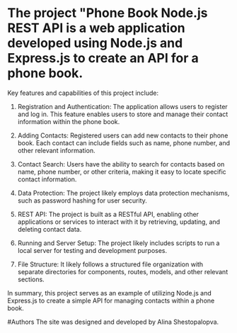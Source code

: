 # The project "Phone Book Node.js REST API  is a web application developed using Node.js and Express.js to create an API for a phone book.

Key features and capabilities of this project include:

1. Registration and Authentication: The application allows users to register and log in. This feature enables users to store and manage their contact information within the phone book.

2. Adding Contacts: Registered users can add new contacts to their phone book. Each contact can include fields such as name, phone number, and other relevant information.

3. Contact Search: Users have the ability to search for contacts based on name, phone number, or other criteria, making it easy to locate specific contact information.

4. Data Protection: The project likely employs data protection mechanisms, such as password hashing for user security.

5. REST API: The project is built as a RESTful API, enabling other applications or services to interact with it by retrieving, updating, and deleting contact data.

6. Running and Server Setup: The project likely includes scripts to run a local server for testing and development purposes.

7. File Structure: It likely follows a structured file organization with separate directories for components, routes, models, and other relevant sections.

In summary, this project serves as an example of utilizing Node.js and Express.js to create a simple API for managing contacts within a phone book.

#Authors
The site was designed and developed by Alina Shestopalopva.
